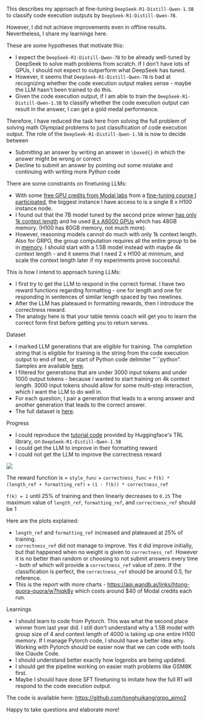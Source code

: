 This describes my approach at fine-tuning `DeepSeek-R1-Distill-Qwen-1.5B` to classify code execution outputs by `DeepSeek-R1-Distill-Qwen-7B`.

However, I did not achieve improvements even in offline results. Nevertheless, I share my learnings here.

These are some hypotheses that motivate this:

- I expect the `DeepSeek-R1-Distill-Qwen-7B` to be already well-tuned by DeepSeek to solve math problems from scratch. If I don't have lots of GPUs, I should not expect to outperform what DeepSeek has tuned.
- However, it seems that `DeepSeek-R1-Distill-Qwen-7B` is bad at recognizing whether the code execution output makes sense - maybe the LLM hasn't been trained to do this.
- Given the code execution output, if I am able to train the `DeepSeek-R1-Distill-Qwen-1.5B` to classify whether the code execution output can result in the answer, I can get a gold medal performance.

Therefore, I have reduced the task here from solving the full problem of solving math Olympiad problems to just classification of code execution output. The role of the `DeepSeek-R1-Distill-Qwen-1.5B` is now to decide between

- Submitting an answer by writing an answer in `\boxed{}` in which the answer might be wrong or correct
- Decline to submit an answer by pointing out some mistake and continuing with writing more Python code

There are some constraints on finetuning LLMs:

- With some [free GPU credits from Modal labs](https://modal.com/pricing) from a [fine-tuning course I participated](https://maven.com/parlance-labs/fine-tuning), the biggest instance I have access to is a single 8 x H100 instance node.
- I found out that the 7B model tuned by the second prize winner [has only 1k context length](https://github.com/AIMO-CMU-MATH/CMU_MATH-AIMO/blob/main/finetune_code/scripts_aimo/finetune_policy.sh) and he used [8 x A6000 GPUs](https://github.com/AIMO-CMU-MATH/CMU_MATH-AIMO/blob/main/finetune_code/README.md) which has 48GB memory. (H100 has 80GB memory, not much more).
- However, reasoning models cannot do much with only 1k context length. Also for GRPO, the group computation requires all the entire group to be in [memory](https://github.com/huggingface/trl/issues/3061#issuecomment-2769820939). I should start with a 1.5B model instead with maybe 4k context length - and it seems that I need 2 x H100 at minimum, and scale the context length later if my experiments prove successful.

This is how I intend to approach tuning LLMs:

- I first try to get the LLM to respond in the correct format. I have two reward functions regarding formatting - one for length and one for responding in sentences of similar length spaced by two newlines.
- After the LLM has plateaued in formatting rewards, then I introduce the correctness reward.
- The analogy here is that your table tennis coach will get you to learn the correct form first before getting you to return serves.

Dataset

- I marked LLM generations that are eligible for training. The completion string that is eligible for training is the string from the code execution output to end of text, or start of Python code delimiter "```python". Samples are available [here](https://www.kaggle.com/code/huikang/r1-distill-qwen-tir/output?select=generation_logs_training.csv).
- I filtered for generations that are under 3000 input tokens and under 1000 output tokens - because I wanted to start training on 4k context length. 3000 input tokens should allow for some multi-step interaction, which I want the LLM to do well in.
- For each question, I pair a generation that leads to a wrong answer and another generation that leads to the correct answer.
- The full dataset is [here](https://github.com/tonghuikang/grpo_aimo2/blob/master/training_dataset.csv).

Progress

- I could reproduce the [tutorial code](https://huggingface.co/docs/trl/main/en/grpo_trainer) provided by Huggingface's TRL library, on `DeepSeek-R1-Distill-Qwen-1.5B`
- I could get the LLM to improve in their formatting reward
- I could not get the LLM to improve the correctness reward

![](https://www.googleapis.com/download/storage/v1/b/kaggle-forum-message-attachments/o/inbox%2F1680925%2F3313cd47a44c3461447ede65fccd2fa7%2FScreenshot%202025-04-01%20at%2021.09.46.png?generation=1743567017204241&alt=media)

The reward function is
= `style_func` + `correctness_func`
= `f(k) * (length_ref + formatting_ref)` + `(1 - f(k)) * correctness_ref`

`f(k) = 1` until 25% of training and then linearly decreases to `0.25`
The maximum value of `length_ref`, `formatting_ref`, and `correctness_ref` should be 1

Here are the plots explained:
- `length_ref` and `formatting_ref` increased and plateaued at 25% of training.
- `correctness_ref` did not manage to improve. Yes it did improve initially, but that happened when no weight is given to `correctness_ref`. However it is no better than random or choosing to not submit answers every time - both of which will provide a `correctness_ref` value of zero. If the classification is perfect, the `correctness_ref` should be around 0.5, for reference.
- This is the report with more charts - https://api.wandb.ai/links/htong-quora-quora/w7hjqk8y which costs around $40 of Modal credits each run.

Learnings

- I should learn to code from Pytorch. This was what the second place winner from last year did. I still don't understand why a 1.5B model with group size of 4 and context length of 4000 is taking up one entire H100 memory. If I manage Pytorch code, I should have a better idea why. Working with Pytorch should be easier now that we can code with tools like Claude Code. 
- I should understand better exactly how logprobs are being updated.
- I should get the pipeline working on easier math problems like GSM8K first.
- Maybe I should have done SFT finetuning to imitate how the full R1 will respond to the code execution output.

The code is available here: https://github.com/tonghuikang/grpo_aimo2

Happy to take questions and elaborate more!